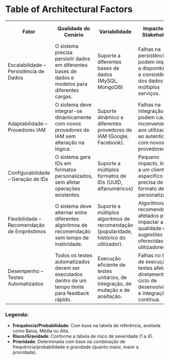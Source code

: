 # Table of Architectural Factors 

<table>
  <tr>
    <th>Fator</th>
    <th>Qualidade do Cenário</th>
    <th>Variabilidade</th>
    <th>Impacto nos Stakeholders</th>
    <th>Frequência/Probabilidade</th>
    <th>Risco/Gravidade</th>
    <th>Prioridade (para resolução)</th>
  </tr>
  <tr>
    <td>Escalabilidade – Persistência de Dados</td>
    <td>O sistema precisa persistir dados em diferentes bases de dados e modelos para diferentes cargas.</td>
    <td>Suporte a diferentes bases de dados (MySQL, MongoDB)</td>
    <td>Falhas na persistência podem impactar a disponibilidade e consistência dos dados de múltiplos serviços.</td>
    <td style="background-color:#993333;">Alta</td>
    <td style="background-color:#993333;">Alta (4)</td>
    <td style="background-color:#993333;">4</td>
  </tr>
  <tr>
    <td>Adaptabilidade – Provedores IAM</td>
    <td>O sistema deve integrar-se dinamicamente com novos provedores de IAM sem alteração na lógica.</td>
    <td>Suporte dinâmico a diferentes provedores de IAM (Google, Facebook).</td>
    <td>Falhas na integração podem causar inconvenientes aos utilizadores ao autenticar com novos provedores.</td>
    <td style="background-color:#996600;">Média</td>
    <td style="background-color:#996600;">Média (3)</td>
    <td style="background-color:#996600;">3</td>
  </tr>
  <tr>
    <td>Configurabilidade – Geração de IDs</td>
    <td>O sistema gera IDs em formatos personalizados, sem afetar operações existentes.</td>
    <td>Suporte a múltiplos formatos de IDs (UUID, alfanuméricos)</td>
    <td>Pequeno impacto, limitado a um cliente específico que precisa de um formato de ID personalizado.</td>
    <td style="background-color:#336633;">Baixa</td>
    <td style="background-color:#336633;">Baixa (1)</td>
    <td style="background-color:#336633;">1</td>
  </tr>
  <tr>
    <td>Flexibilidade – Recomendação de Empréstimos</td>
    <td>O sistema deve alternar entre diferentes algoritmos de recomendação sem tempo de inatividade.</td>
    <td>Suporte a múltiplos algoritmos de recomendação (popularidade, histórico do utilizador).</td>
    <td>Algoritmos de recomendação afetados podem impactar a qualidade das sugestões oferecidas aos utilizadores.</td>
    <td style="background-color:#996600;">Média</td>
    <td style="background-color:#996600;">Média (3)</td>
    <td style="background-color:#996600;">3</td>
  </tr>
  <tr>
    <td>Desempenho – Testes Automatizados</td>
    <td>Todos os testes automatizados devem ser executados dentro de um tempo limite para feedback rápido.</td>
    <td>Execução eficiente de testes unitários, de integração, de mutação e de aceitação.</td>
    <td>Falhas no tempo de execução de testes afetam diretamente o ciclo de desenvolvimento e integração contínua.</td>
    <td style="background-color:#993333;">Alta</td>
    <td style="background-color:#993333;">Alta (4)</td>
    <td style="background-color:#993333;">4</td>
  </tr>
</table>

### Legenda:
- **Frequência/Probabilidade**: Com base na tabela de referência, avaliada como Baixa, Média ou Alta.
- **Risco/Gravidade**: Conforme a tabela de risco de severidade (1 a 4).
- **Prioridade**: Determinada com base na combinação de frequência/probabilidade e gravidade (quanto maior, maior a prioridade).
